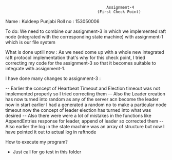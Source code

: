 												Assignment-4
											(First Check Point)
Name : Kuldeep Punjabi
Roll no : 153050006

To do: 
We need to combine our assignment-3 in which we implemented raft node (integrated with the corresponding state machine) with assignment-1 which is our file system 


What is done uptill now :
As we need come up with a whole new integrated raft protocol implementation that's why for this check point, I tried correcting my code for the assignment-3 so that it becomes suitable to integrate with assignment-1.

I have done many changes to assignment-3 :

-- Earlier the concept of Heartbeat Timeout and Election timeout was not implemented properly so I tried correcting them
-- Also the Leader creation has now turned into random as any of the server acn become the leader now in start earlier I had a generated 	a random no to make a particular node timeout now the concept of leader election has turned into what was desired
-- Also there were were a lot of mistakes in the functions like AppendEntries response for leader, append of leader so corrected them
-- Also earlier the log in the state machine was an array of structure but now I have pointed it out to actual log in raftnode


How to execute my program?
- Just call for 
     go test 
   in this folder
